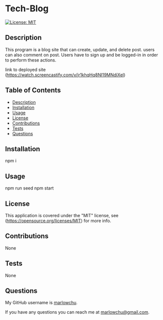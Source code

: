 # Tech-Blog
 
 
  [![License: MIT](https://img.shields.io/badge/License-MIT-yellow)](https://opensource.org/licenses/MIT)
  

  ## Description

  This program is a blog site that can create, update, and delete post. users can also comment on post. Users have to sign up and be logged-in in order to perform these actions.

  link to deployed site (https://watch.screencastify.com/v/jr1khqHq8NI19MNdiXel) 

  ## Table of Contents

  * [Description](#description)
  * [Installation](#installation)
  * [Usage](#usage)
  * [License](#license)
  * [Contributions](#contributions)
  * [Tests](#tests)
  * [Questions](#questions)
 
  ## Installation

  npm i


  ## Usage
  
  npm run seed
  npm start

  ## License

  This application is covered under the "MIT" license, see (https://opensource.org/licenses/MIT) for more info.
  

  ## Contributions

  None


  ## Tests

  None
 

  ## Questions  
  
  My GitHub username is [marlowchu](https://github.com/marlowchu).

  If you have any questions you can reach me at marlowchu@gmail.com.
  
